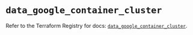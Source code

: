# `data_google_container_cluster`

Refer to the Terraform Registry for docs: [`data_google_container_cluster`](https://registry.terraform.io/providers/hashicorp/google/6.5.0/docs/data-sources/container_cluster).

